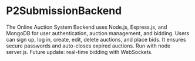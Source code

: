 # P2SubmissionBackend
The Online Auction System Backend uses Node.js, Express.js, and MongoDB for user authentication, auction management, and bidding. Users can sign up, log in, create, edit, delete auctions, and place bids. It ensures secure passwords and auto-closes expired auctions. Run with node server.js. Future update: real-time bidding with WebSockets.
